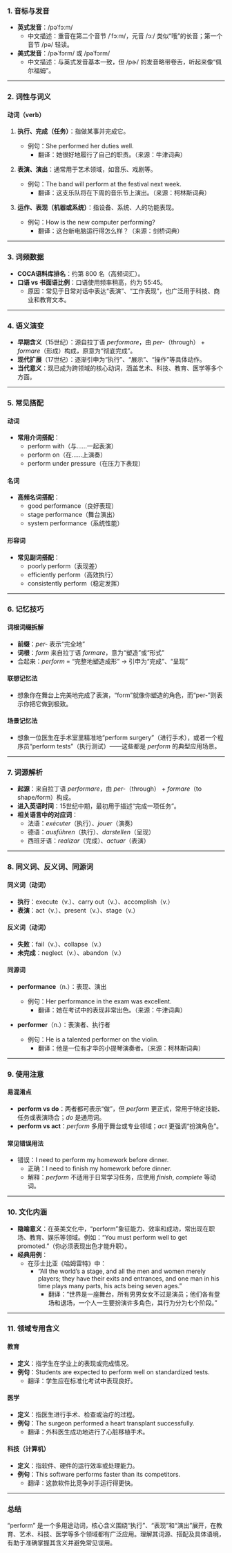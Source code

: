 ### 1. 音标与发音

- **英式发音**：/pəˈfɔːm/  
  - 中文描述：重音在第二个音节 /ˈfɔːm/，元音 /ɔː/ 类似“哦”的长音；第一个音节 /pə/ 轻读。
- **美式发音**：/pɚˈfɔrm/ 或 /pəˈfɔrm/  
  - 中文描述：与英式发音基本一致，但 /pɚ/ 的发音略带卷舌，听起来像“佩尔福姆”。

---

### 2. 词性与词义

#### 动词（verb）
1. **执行、完成（任务）**：指做某事并完成它。  
   - 例句：She performed her duties well.  
     - 翻译：她很好地履行了自己的职责。（来源：牛津词典）

2. **表演、演出**：通常用于艺术领域，如音乐、戏剧等。  
   - 例句：The band will perform at the festival next week.  
     - 翻译：这支乐队将在下周的音乐节上演出。（来源：柯林斯词典）

3. **运作、表现（机器或系统）**：指设备、系统、人的功能表现。  
   - 例句：How is the new computer performing?  
     - 翻译：这台新电脑运行得怎么样？（来源：剑桥词典）

---

### 3. 词频数据

- **COCA语料库排名**：约第 800 名（高频词汇）。
- **口语 vs 书面语比例**：口语使用频率稍高，约为 55:45。  
  - 原因：常见于日常对话中表达“表演”、“工作表现”，也广泛用于科技、商业和教育文本。

---

### 4. 语义演变

- **早期含义**（15世纪）：源自拉丁语 *performare*，由 *per-*（through） + *formare*（形成）构成，原意为“彻底完成”。
- **现代扩展**（17世纪）：逐渐引申为“执行”、“展示”、“操作”等具体动作。
- **当代意义**：现已成为跨领域的核心动词，涵盖艺术、科技、教育、医学等多个方面。

---

### 5. 常见搭配

#### 动词
- **常用介词搭配**：
  - perform with（与……一起表演）
  - perform on（在……上演奏）
  - perform under pressure（在压力下表现）

#### 名词
- **高频名词搭配**：
  - good performance（良好表现）
  - stage performance（舞台演出）
  - system performance（系统性能）

#### 形容词
- **常见副词搭配**：
  - poorly perform（表现差）
  - efficiently perform（高效执行）
  - consistently perform（稳定发挥）

---

### 6. 记忆技巧

#### 词根词缀拆解
- **前缀**：*per-* 表示“完全地”
- **词根**：*form* 来自拉丁语 *formare*，意为“塑造”或“形式”
- 合起来：*perform* = “完整地塑造成形” → 引申为“完成”、“呈现”

#### 联想记忆法
- 想象你在舞台上完美地完成了表演，“form”就像你塑造的角色，而“per-”则表示你把它做到极致。

#### 场景记忆法
- 想象一位医生在手术室里精准地“perform surgery”（进行手术），或者一个程序员“perform tests”（执行测试）——这些都是 *perform* 的典型应用场景。

---

### 7. 词源解析

- **起源**：来自拉丁语 *performare*，由 *per-*（through） + *formare*（to shape/form）构成。
- **进入英语时间**：15世纪中期，最初用于描述“完成一项任务”。
- **相关语言中的对应词**：
  - 法语：*exécuter*（执行）、*jouer*（演奏）
  - 德语：*ausführen*（执行）、*darstellen*（呈现）
  - 西班牙语：*realizar*（完成）、*actuar*（表演）

---

### 8. 同义词、反义词、同源词

#### 同义词（动词）
- **执行**：execute（v.）、carry out（v.）、accomplish（v.）
- **表演**：act（v.）、present（v.）、stage（v.）

#### 反义词（动词）
- **失败**：fail（v.）、collapse（v.）
- **未完成**：neglect（v.）、abandon（v.）

#### 同源词
- **performance**（n.）：表现、演出  
  - 例句：Her performance in the exam was excellent.  
    - 翻译：她在考试中的表现非常出色。（来源：牛津词典）

- **performer**（n.）：表演者、执行者  
  - 例句：He is a talented performer on the violin.  
    - 翻译：他是一位有才华的小提琴演奏者。（来源：柯林斯词典）

---

### 9. 使用注意

#### 易混淆点
- **perform vs do**：两者都可表示“做”，但 *perform* 更正式，常用于特定技能、任务或表演场合；*do* 是通用词。
- **perform vs act**：*perform* 多用于舞台或专业领域；*act* 更强调“扮演角色”。

#### 常见错误用法
- 错误：I need to perform my homework before dinner.  
  - 正确：I need to finish my homework before dinner.  
  - 解释：*perform* 不适用于日常学习任务，应使用 *finish*, *complete* 等动词。

---

### 10. 文化内涵

- **隐喻意义**：在英美文化中，“perform”象征能力、效率和成功，常出现在职场、教育、娱乐等领域。例如：“You must perform well to get promoted.”（你必须表现出色才能升职）。
- **经典用例**：
  - 在莎士比亚《哈姆雷特》中：  
    - “All the world’s a stage, and all the men and women merely players; they have their exits and entrances, and one man in his time plays many parts, his acts being seven ages.”  
      - 翻译：“世界是一座舞台，所有男男女女不过是演员；他们各有登场和退场，一个人一生要扮演许多角色，其行为分为七个阶段。”

---

### 11. 领域专用含义

#### 教育
- **定义**：指学生在学业上的表现或完成情况。  
- **例句**：Students are expected to perform well on standardized tests.  
  - 翻译：学生应在标准化考试中表现良好。

#### 医学
- **定义**：指医生进行手术、检查或治疗的过程。  
- **例句**：The surgeon performed a heart transplant successfully.  
  - 翻译：外科医生成功地进行了心脏移植手术。

#### 科技（计算机）
- **定义**：指软件、硬件的运行效率或处理能力。  
- **例句**：This software performs faster than its competitors.  
  - 翻译：这款软件比竞争对手运行得更快。

---

### 总结

“perform” 是一个多用途动词，核心含义围绕“执行”、“表现”和“演出”展开，在教育、艺术、科技、医学等多个领域都有广泛应用。理解其词源、搭配及具体语境，有助于准确掌握其含义并避免常见误用。